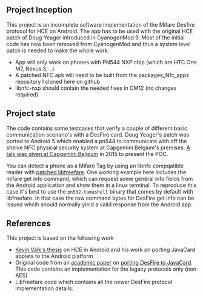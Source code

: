 

Project Inception
-----------------

This project is an incomplete software implementation of the Mifare Desfire protocol for HCE on Android.
The app has to be used with the original HCE patch of Doug Yeager introduced in CyanogenMod 9. Most of the
initial code has now been removed from CyanogenMod and thus a system level patch is needed to make the whole work.

* App will only work on phones with PN544 NXP chip (which are HTC One M7, Nexus S, ..)
* A patched NFC.apk will need to be built from the packages_Nfc_apps repository I cloned here on github
* libnfc-nxp should contain the needed fixes in CM12 (no changes required)

Project state
-------------

The code contains some testcases that verify a couple of different basic communication scenario's with a DesFire card. 
Doug Yeager's patch was ported to Android 5 which enabled a pn544 to communicate with off the shelve NFC physical security system at Capgemini Belgium's premises.
[A talk was given at Capgemini Belgium](https://github.com/jekkos/android-hce-desfire/blob/master/talk/Android%20internals%20-%20Nfc%20stack%20explorations.pptx?raw=true) in 2015 to present the POC.

You can detect a phone as a Mifare Tag by using an libnfc compqatible reader with [patched libfreefare](https://github.com/jekkos/libfreefare). One working example here includes the mifare get info command, which can request some general info fields from the Android application and show them in a linux terminal. To reproduce this case it's best to use the `pn532-tamashell` binary that comes by default with libfreefare. In that case the raw command bytes for DesFire get info can be issued whcih should normally yield a valid response from the Android app.

References
----------

This project is based on the following work

* [Kevin Valk's thesis](https://github.com/kevinvalk/android-hce-framework) on HCE in Android and his work on porting JavaCard applets to the Android platform
* Original code from an [academic paper](https://securewww.esat.kuleuven.be/cosic/publications/article-2206.pdf) on [porting DesFire to JavaCard](https://github.com/Dansf/java-card-desfire-emulation). This code contains an implementation for the legacy protocols only (non AES)
* Libfreefare code which contains all the newer DesFire protocol implementation details.
